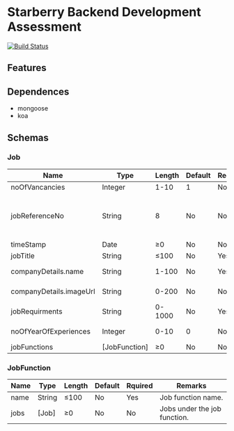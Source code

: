 # Starberry Backend Development Assessment

[![Build Status](https://travis-ci.com/whs-dot-hk/starberry-backend-development-assessment.svg?branch=master)](https://travis-ci.com/whs-dot-hk/starberry-backend-development-assessment)

## Features

## Dependences

* mongoose
* koa

## Schemas

### Job

Name | Type | Length | Default | Required | Remarks
--- | --- | --- | --- | --- | ---
noOfVancancies | Integer | 1-10 | 1 | No | Vancancies.
jobReferenceNo | String | 8 | No | No | **Auto-generated**. The first Job is `JHK00001`, the second is `JHK00002`, etc.
timeStamp | Date | &ge;0 | No | No | **Auto-filled**.
jobTitle | String | &le;100 | No | Yes | Job title.
companyDetails.name | String | 1-100 | No | Yes | Company/Employer name.
companyDetails.imageUrl | String | 0-200 | No | No | Company/Employer image.
jobRequirments | String | 0-1000 | No | Yes | Requirments
noOfYearOfExperiences | Integer | 0-10 | 0 | No | Year(s) of experiences
jobFunctions | [JobFunction] | &ge;0 | No | No | Job functions.

### JobFunction

Name | Type | Length | Default | Rquired | Remarks
--- | --- | --- | --- | --- | ---
name | String | &le;100 | No | Yes | Job function name.
jobs | [Job] | &ge;0 | No | No | Jobs under the job function.